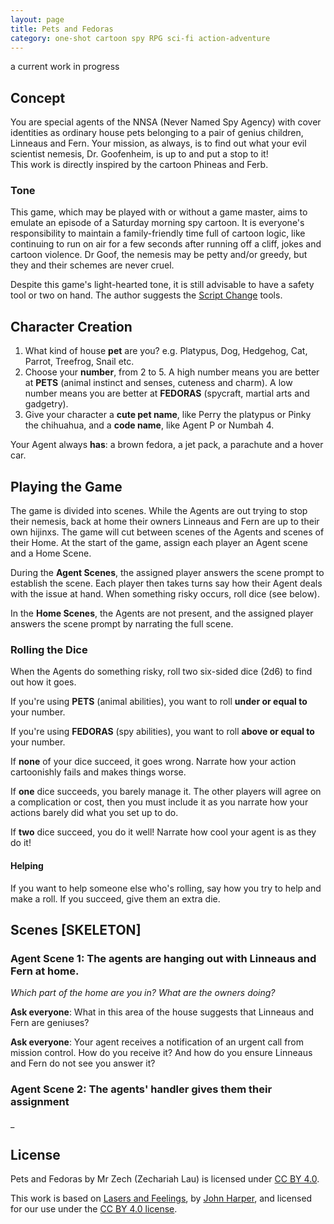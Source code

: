 ```yaml
---
layout: page
title: Pets and Fedoras
category: one-shot cartoon spy RPG sci-fi action-adventure
---
```

a current work in progress

## Concept
You are special agents of the NNSA (Never Named Spy Agency) with cover identities as ordinary house pets belonging to a pair of genius children, Linneaus and Fern. Your mission, as always, is to find out what your evil scientist nemesis, Dr. Goofenheim, is up to and put a stop to it!  
This work is directly inspired by the cartoon Phineas and Ferb.

### Tone
This game, which may be played with or without a game master, aims to emulate an episode of a Saturday morning spy cartoon. It is everyone's responsibility to maintain a family-friendly time full of cartoon logic, like continuing to run on air for a few seconds after running off a cliff, jokes and cartoon violence. Dr Goof, the nemesis may be petty and/or greedy, but they and their schemes are never cruel.

Despite this game's light-hearted tone, it is still advisable to have a safety tool or two on hand. The author suggests the [Script Change](https://briebeau.com/thoughty/script-change/) tools.

## Character Creation
1. What kind of house **pet** are you?
  e.g. Platypus, Dog, Hedgehog, Cat, Parrot, Treefrog, Snail etc.
2. Choose your **number**, from 2 to 5.
  A high number means you are better at **PETS** (animal instinct and senses, cuteness and charm). A low number means you are better at **FEDORAS** (spycraft, martial arts and gadgetry). 
3. Give your character a **cute pet name**, like Perry the platypus or Pinky the chihuahua, and a **code name**, like Agent P or Numbah 4.

Your Agent always **has**: a brown fedora, a jet pack, a parachute and a hover car.

## Playing the Game
The game is divided into scenes. While the Agents are out trying to stop their nemesis, back at home their owners Linneaus and Fern are up to their own hijinxs. The game will cut between scenes of the Agents and scenes of their Home. At the start of the game, assign each player an Agent scene and a Home Scene. 

During the **Agent Scenes**, the assigned player answers the scene prompt to establish the scene. Each player then takes turns say how their Agent deals with the issue at hand. When something risky occurs, roll dice (see below).

In the **Home Scenes**, the Agents are not present, and the assigned player answers the scene prompt by narrating the full scene.

### Rolling the Dice
When the Agents do something risky, roll two six-sided dice (2d6) to find out how it goes.

If you're using **PETS** (animal abilities), you want to roll **under or equal to** your number.

If you're using **FEDORAS** (spy abilities), you want to roll **above or equal to** your number.

If **none** of your dice succeed, it goes wrong. Narrate how your action cartoonishly fails and makes things worse.

If **one** dice succeeds, you barely manage it. The other players will agree on a complication or cost, then you must include it as you narrate how your actions barely did what you set up to do.

If **two** dice succeed, you do it well! Narrate how cool your agent is as they do it!

#### Helping
If you want to help someone else who's rolling, say how you try to help and make a roll. If you succeed, give them an extra die.

## Scenes [SKELETON]

### Agent Scene 1: The agents are hanging out with Linneaus and Fern at home. 
_Which part of the home are you in? What are the owners doing?_ 

**Ask everyone**: What in this area of the house suggests that Linneaus and Fern are geniuses?

**Ask everyone**: Your agent receives a notification of an urgent call from mission control. How do you receive it? And how do you ensure Linneaus and Fern do not see you answer it?

### Agent Scene 2: The agents' handler gives them their assignment
_

## License
Pets and Fedoras by Mr Zech (Zechariah Lau) is licensed under [CC BY 4.0](http://creativecommons.org/licenses/by/4.0/).

This work is based on [Lasers and Feelings](https://johnharper.itch.io/lasers-feelings), by [John Harper](https://johnharper.itch.io/), and licensed for our use under the [CC BY 4.0 license](https://creativecommons.org/licenses/by/4.0/).
